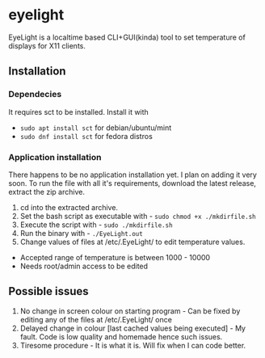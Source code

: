 # eyelight
EyeLight is a localtime based CLI+GUI(kinda) tool to set temperature of displays for X11 clients.


## Installation

### Dependecies
It requires sct to be installed.
Install it with
* ```sudo apt install sct``` for debian/ubuntu/mint
* ```sudo dnf install sct``` for fedora distros

### Application installation 
There happens to be no application installation yet. I plan on adding it very soon.
To run the file with all it's requirements, download the latest release, extract the zip archive.
1. cd into the extracted archive.
2. Set the bash script as executable with  -   ```sudo chmod +x ./mkdirfile.sh```
3. Execute the script with                 -   ```sudo ./mkdirfile.sh ```
4. Run the binary with                     -   ```./EyeLight.out ```
5. Change values of files at /etc/.EyeLight/ to edit temperature values.
* Accepted range of temperature is between 1000 - 10000
* Needs root/admin access to be edited
   
## Possible issues
1. No change in screen colour on starting program - Can be fixed by editing any of the files at /etc/.EyeLight/ once
2. Delayed change in colour [last cached values being executed] - My fault. Code is low quality and homemade hence such issues.
3. Tiresome procedure - It is what it is. Will fix when I can code better.
